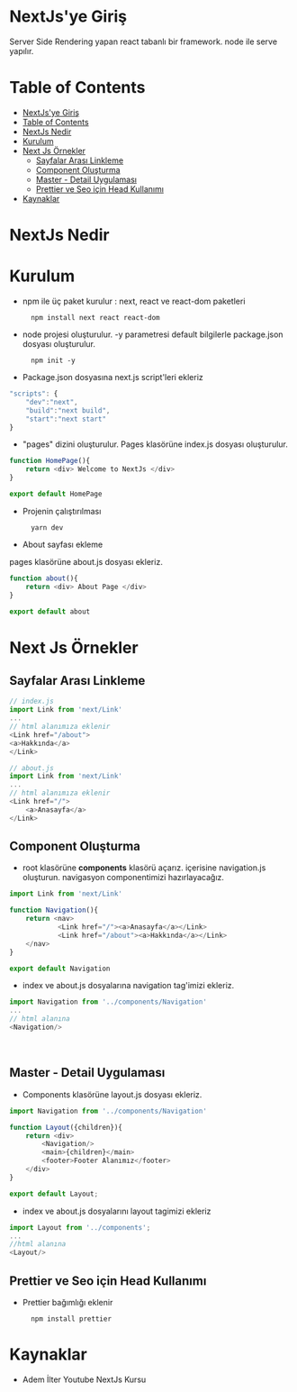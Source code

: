 # NextJs'ye Giriş

Server Side Rendering yapan react tabanlı bir framework. node ile serve yapılır.

# Table of Contents

- [NextJs'ye Giriş](#nextjsye-giri%c5%9f)
- [Table of Contents](#table-of-contents)
- [NextJs Nedir](#nextjs-nedir)
- [Kurulum](#kurulum)
- [Next Js Örnekler](#next-js-%c3%96rnekler)
  - [Sayfalar Arası Linkleme](#sayfalar-aras%c4%b1-linkleme)
  - [Component Oluşturma](#component-olu%c5%9fturma)
  - [Master - Detail Uygulaması](#master---detail-uygulamas%c4%b1)
  - [Prettier ve Seo için Head Kullanımı](#prettier-ve-seo-i%c3%a7in-head-kullan%c4%b1m%c4%b1)
- [Kaynaklar](#kaynaklar)


# NextJs Nedir

# Kurulum

* npm ile üç paket kurulur : next, react ve react-dom paketleri

        npm install next react react-dom

* node projesi oluşturulur. -y parametresi default bilgilerle package.json dosyası oluşturulur.

        npm init -y

* Package.json dosyasına next.js script'leri ekleriz 

```js
"scripts": {
    "dev":"next",
    "build":"next build",
    "start":"next start"
}
```

* "pages" dizini oluşturulur. Pages klasörüne index.js dosyası oluşturulur.

```js
function HomePage(){
    return <div> Welcome to NextJs </div>
}

export default HomePage
```

* Projenin çalıştırılması

        yarn dev


* About sayfası ekleme

pages klasörüne about.js dosyası ekleriz.

```js
function about(){
    return <div> About Page </div>
}

export default about
```

# Next Js Örnekler

## Sayfalar Arası Linkleme

```js
// index.js
import Link from 'next/Link'
...
// html alanımıza eklenir
<Link href="/about">
<a>Hakkında</a>
</Link>
```

```js
// about.js
import Link from 'next/Link'
...
// html alanımıza eklenir
<Link href="/">
    <a>Anasayfa</a>
</Link>
```

## Component Oluşturma

* root klasörüne **components** klasörü açarız. içerisine navigation.js oluşturun. navigasyon componentimizi hazırlayacağız.

```js
import Link from 'next/Link'

function Navigation(){
    return <nav> 
            <Link href="/"><a>Anasayfa</a></Link>
            <Link href="/about"><a>Hakkında</a></Link>
    </nav>
}

export default Navigation
```

* index ve about.js dosyalarına navigation tag'imizi ekleriz.

```js
import Navigation from '../components/Navigation'
...
// html alanına
<Navigation/>

```

 
## Master - Detail Uygulaması

* Components klasörüne layout.js dosyası ekleriz.

```js
import Navigation from '../components/Navigation'

function Layout({children}){
    return <div>
        <Navigation/>
        <main>{children}</main>
        <footer>Footer Alanımız</footer>
    </div>
}

export default Layout;
```


* index ve about.js dosyalarını layout tagimizi ekleriz

```js
import Layout from '../components';
...
//html alanına
<Layout/>

```

## Prettier ve Seo için Head Kullanımı

* Prettier bağımlığı eklenir

        npm install prettier




# Kaynaklar

* Adem İlter Youtube NextJs Kursu









